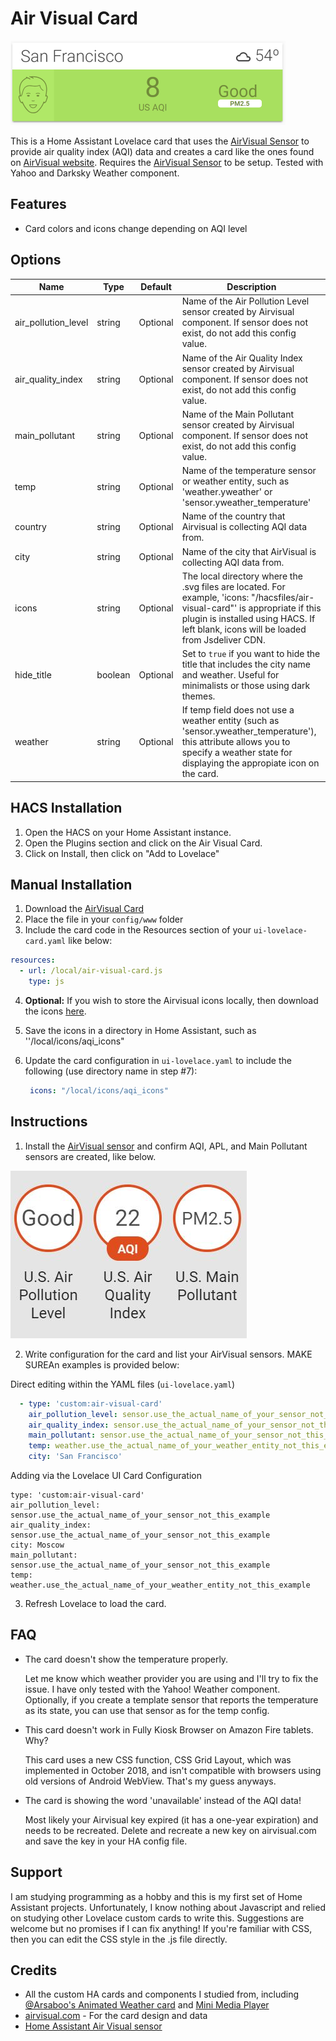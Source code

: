 # Air Visual Card

![example](images/example.PNG)

This is a Home Assistant Lovelace card that uses the [AirVisual Sensor](https://www.home-assistant.io/components/sensor.airvisual/) to provide air quality index (AQI) data and creates a card like the ones found on [AirVisual website](https://www.airvisual.com). Requires the [AirVisual Sensor](https://www.home-assistant.io/components/sensor.airvisual/) to be setup. Tested with Yahoo and Darksky Weather component.

## Features
  - Card colors and icons change depending on AQI level


## Options

| Name | Type | Default | Description
| ---- | ---- | ------- | -----------
| air_pollution_level | string | Optional | Name of the Air Pollution Level sensor created by Airvisual component. If sensor does not exist, do not add this config value.
| air_quality_index | string | Optional | Name of the Air Quality Index sensor created by Airvisual component. If sensor does not exist, do not add this config value.
| main_pollutant | string | Optional | Name of the Main Pollutant sensor created by Airvisual component. If sensor does not exist, do not add this config value.
| temp | string | Optional| Name of the temperature sensor or weather entity, such as 'weather.yweather' or 'sensor.yweather_temperature'
| country | string | Optional | Name of the country that Airvisual is collecting AQI data from.
| city | string | Optional | Name of the city that AirVisual is collecting AQI data from.
| icons | string | Optional | The local directory where the .svg files are located. For example, 'icons: "/hacsfiles/air-visual-card"' is appropriate if this plugin is installed using HACS. If left blank, icons will be loaded from Jsdeliver CDN. 
| hide_title | boolean | Optional | Set to `true` if you want to hide the title that includes the city name and weather. Useful for minimalists or those using dark themes.
| weather | string | Optional | If temp field does not use a weather entity (such as 'sensor.yweather_temperature'), this attribute allows you to specify a weather state for displaying the appropiate icon on the card.

## HACS Installation
1. Open the HACS on your Home Assistant instance.
2. Open the Plugins section and click on the Air Visual Card.
3. Click on Install, then click on "Add to Lovelace"

## Manual Installation
1. Download the [AirVisual Card](https://raw.githubusercontent.com/dnguyen800/air-visual-card/master/dist/air-visual-card.js)
2. Place the file in your `config/www` folder
3. Include the card code in the Resources section of your `ui-lovelace-card.yaml` like below:

```yaml
resources:
  - url: /local/air-visual-card.js
    type: js
```
4. **Optional:** If you wish to store the Airvisual icons locally, then download the icons [here](https://github.com/dnguyen800/air-visual-card/tree/master/dist).

5. Save the icons in a directory in Home Assistant, such as ''/local/icons/aqi_icons"

6. Update the card configuration in `ui-lovelace.yaml`  to include the following (use directory name in step #7):

   ```yaml
    icons: "/local/icons/aqi_icons"
   ```

## Instructions
1. Install the [AirVisual sensor](https://www.home-assistant.io/components/sensor.airvisual/) and confirm AQI, APL, and Main Pollutant sensors are created, like below.

![sensors](images/airvisual_sensors.JPG)

2. Write configuration for the card and list your AirVisual sensors. MAKE SUREAn examples is provided below:

Direct editing within the YAML files (`ui-lovelace.yaml`)
```yaml
  - type: 'custom:air-visual-card'
    air_pollution_level: sensor.use_the_actual_name_of_your_sensor_not_this_example
    air_quality_index: sensor.use_the_actual_name_of_your_sensor_not_this_example
    main_pollutant: sensor.use_the_actual_name_of_your_sensor_not_this_example
    temp: weather.use_the_actual_name_of_your_weather_entity_not_this_example
    city: 'San Francisco'
```

Adding via the Lovelace UI Card Configuration
```
type: 'custom:air-visual-card'
air_pollution_level: sensor.use_the_actual_name_of_your_sensor_not_this_example
air_quality_index: sensor.use_the_actual_name_of_your_sensor_not_this_example
city: Moscow
main_pollutant: sensor.use_the_actual_name_of_your_sensor_not_this_example
temp: weather.use_the_actual_name_of_your_weather_entity_not_this_example
```

3. Refresh Lovelace to load the card.


## FAQ
 - The card doesn't show the temperature properly.
  
   Let me know which weather provider you are using and I'll try to fix the issue. I have only tested with the Yahoo! Weather component. Optionally, if you create a template sensor that reports the temperature as its state, you can use that sensor as for the temp config.

 - This card doesn't work in Fully Kiosk Browser on Amazon Fire tablets. Why?

   This card uses a new CSS function, CSS Grid Layout, which was implemented in October 2018, and isn't compatible with browsers using old versions of Android WebView. That's my guess anyways.

 - The card is showing the word 'unavailable' instead of the AQI data!
   
   Most likely your Airvisual key expired (it has a one-year expiration) and needs to be recreated. Delete and recreate a new key on airvisual.com and save the key in your HA config file.

## Support
I am studying programming as a hobby and this is my first set of Home Assistant projects. Unfortunately, I know nothing about Javascript and relied on studying other Lovelace custom cards to write this. Suggestions are welcome but no promises if I can fix anything! If you're familiar with CSS, then you can edit the CSS style in the .js file directly.

## Credits
  - All the custom HA cards and components I studied from, including [@Arsaboo's Animated Weather card](https://github.com/arsaboo/homeassistant-config/blob/master/www/custom_ui/weather-card.js) and [Mini Media Player](https://github.com/kalkih/mini-media-player)
  - [airvisual.com](https://www.airvisual.com/) - For the card design and data
  - [Home Assistant Air Visual sensor](https://www.home-assistant.io/components/sensor.airvisual/)

